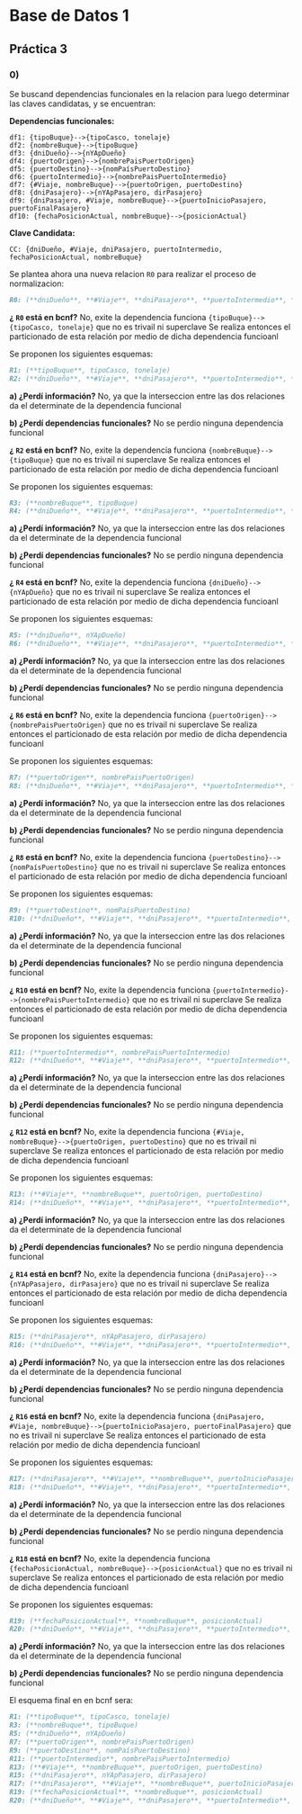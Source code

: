 # Base de Datos 1
## Práctica 3
### 0)

Se buscand dependencias funcionales en la relacion para luego determinar las claves candidatas, y se encuentran:

**Dependencias funcionales:**
```
df1: {tipoBuque}-->{tipoCasco, tonelaje}
df2: {nombreBuque}-->{tipoBuque}
df3: {dniDueño}-->{nYApDueño}
df4: {puertoOrigen}-->{nombrePaisPuertoOrigen}
df5: {puertoDestino}-->{nomPaísPuertoDestino}
df6: {puertoIntermedio}-->{nombrePaisPuertoIntermedio}
df7: {#Viaje, nombreBuque}-->{puertoOrigen, puertoDestino}
df8: {dniPasajero}-->{nYApPasajero, dirPasajero}
df9: {dniPasajero, #Viaje, nombreBuque}-->{puertoInicioPasajero, puertoFinalPasajero}
df10: {fechaPosicionActual, nombreBuque}-->{posicionActual}
```
**Clave Candidata:**
```
CC: {dniDueño, #Viaje, dniPasajero, puertoIntermedio, fechaPosicionActual, nombreBuque}
```

Se plantea ahora una nueva relacion  `R0`  para realizar el proceso de normalizacion:

```markdown
R0: (**dniDueño**, **#Viaje**, **dniPasajero**, **puertoIntermedio**, **fechaPosicionActual**, **nombreBuque**, nombrePaisPuertoOrigen, puertoInicioPasajero, dirPasajero, posicionActual, puertoFinalPasajero, nombrePaisPuertoIntermedio, puertoDestino, nomPaísPuertoDestino, tonelaje, tipoBuque, puertoOrigen, nYApPasajero, nYApDueño, tipoCasco)
```

**¿ `R0`  está en bcnf?**
No, exite la dependencia funciona `{tipoBuque}-->{tipoCasco, tonelaje}` que no es trivail ni superclave
Se realiza entonces el particionado de esta relación por medio de dicha dependencia funcioanl

Se proponen los siguientes esquemas:


```markdown
R1: (**tipoBuque**, tipoCasco, tonelaje)
R2: (**dniDueño**, **#Viaje**, **dniPasajero**, **puertoIntermedio**, **fechaPosicionActual**, **nombreBuque**, nombrePaisPuertoOrigen, puertoFinalPasajero, dirPasajero, posicionActual, puertoInicioPasajero, nombrePaisPuertoIntermedio, puertoDestino, nomPaísPuertoDestino, tipoBuque, puertoOrigen, nYApPasajero, nYApDueño)
```


**a) ¿Perdí información?**
No, ya que la interseccion entre las dos relaciones da el determinate de la dependencia funcional

**b) ¿Perdí dependencias funcionales?**
No se perdio ninguna dependencia funcional


**¿ `R2`  está en bcnf?**
No, exite la dependencia funciona `{nombreBuque}-->{tipoBuque}` que no es trivail ni superclave
Se realiza entonces el particionado de esta relación por medio de dicha dependencia funcioanl

Se proponen los siguientes esquemas:


```markdown
R3: (**nombreBuque**, tipoBuque)
R4: (**dniDueño**, **#Viaje**, **dniPasajero**, **puertoIntermedio**, **fechaPosicionActual**, **nombreBuque**, nombrePaisPuertoOrigen, puertoFinalPasajero, dirPasajero, posicionActual, puertoInicioPasajero, nombrePaisPuertoIntermedio, puertoDestino, nomPaísPuertoDestino, puertoOrigen, nYApPasajero, nYApDueño)
```


**a) ¿Perdí información?**
No, ya que la interseccion entre las dos relaciones da el determinate de la dependencia funcional

**b) ¿Perdí dependencias funcionales?**
No se perdio ninguna dependencia funcional


**¿ `R4`  está en bcnf?**
No, exite la dependencia funciona `{dniDueño}-->{nYApDueño}` que no es trivail ni superclave
Se realiza entonces el particionado de esta relación por medio de dicha dependencia funcioanl

Se proponen los siguientes esquemas:


```markdown
R5: (**dniDueño**, nYApDueño)
R6: (**dniDueño**, **#Viaje**, **dniPasajero**, **puertoIntermedio**, **fechaPosicionActual**, **nombreBuque**, nombrePaisPuertoOrigen, puertoFinalPasajero, dirPasajero, posicionActual, puertoInicioPasajero, nombrePaisPuertoIntermedio, puertoDestino, nomPaísPuertoDestino, puertoOrigen, nYApPasajero)
```


**a) ¿Perdí información?**
No, ya que la interseccion entre las dos relaciones da el determinate de la dependencia funcional

**b) ¿Perdí dependencias funcionales?**
No se perdio ninguna dependencia funcional


**¿ `R6`  está en bcnf?**
No, exite la dependencia funciona `{puertoOrigen}-->{nombrePaisPuertoOrigen}` que no es trivail ni superclave
Se realiza entonces el particionado de esta relación por medio de dicha dependencia funcioanl

Se proponen los siguientes esquemas:


```markdown
R7: (**puertoOrigen**, nombrePaisPuertoOrigen)
R8: (**dniDueño**, **#Viaje**, **dniPasajero**, **puertoIntermedio**, **fechaPosicionActual**, **nombreBuque**, puertoFinalPasajero, dirPasajero, posicionActual, puertoInicioPasajero, nombrePaisPuertoIntermedio, puertoDestino, nomPaísPuertoDestino, puertoOrigen, nYApPasajero)
```


**a) ¿Perdí información?**
No, ya que la interseccion entre las dos relaciones da el determinate de la dependencia funcional

**b) ¿Perdí dependencias funcionales?**
No se perdio ninguna dependencia funcional


**¿ `R8`  está en bcnf?**
No, exite la dependencia funciona `{puertoDestino}-->{nomPaísPuertoDestino}` que no es trivail ni superclave
Se realiza entonces el particionado de esta relación por medio de dicha dependencia funcioanl

Se proponen los siguientes esquemas:


```markdown
R9: (**puertoDestino**, nomPaísPuertoDestino)
R10: (**dniDueño**, **#Viaje**, **dniPasajero**, **puertoIntermedio**, **fechaPosicionActual**, **nombreBuque**, dirPasajero, puertoInicioPasajero, puertoFinalPasajero, posicionActual, nombrePaisPuertoIntermedio, puertoDestino, puertoOrigen, nYApPasajero)
```


**a) ¿Perdí información?**
No, ya que la interseccion entre las dos relaciones da el determinate de la dependencia funcional

**b) ¿Perdí dependencias funcionales?**
No se perdio ninguna dependencia funcional


**¿ `R10`  está en bcnf?**
No, exite la dependencia funciona `{puertoIntermedio}-->{nombrePaisPuertoIntermedio}` que no es trivail ni superclave
Se realiza entonces el particionado de esta relación por medio de dicha dependencia funcioanl

Se proponen los siguientes esquemas:


```markdown
R11: (**puertoIntermedio**, nombrePaisPuertoIntermedio)
R12: (**dniDueño**, **#Viaje**, **dniPasajero**, **puertoIntermedio**, **fechaPosicionActual**, **nombreBuque**, dirPasajero, puertoInicioPasajero, puertoFinalPasajero, posicionActual, puertoDestino, puertoOrigen, nYApPasajero)
```


**a) ¿Perdí información?**
No, ya que la interseccion entre las dos relaciones da el determinate de la dependencia funcional

**b) ¿Perdí dependencias funcionales?**
No se perdio ninguna dependencia funcional


**¿ `R12`  está en bcnf?**
No, exite la dependencia funciona `{#Viaje, nombreBuque}-->{puertoOrigen, puertoDestino}` que no es trivail ni superclave
Se realiza entonces el particionado de esta relación por medio de dicha dependencia funcioanl

Se proponen los siguientes esquemas:


```markdown
R13: (**#Viaje**, **nombreBuque**, puertoOrigen, puertoDestino)
R14: (**dniDueño**, **#Viaje**, **dniPasajero**, **puertoIntermedio**, **fechaPosicionActual**, **nombreBuque**, dirPasajero, puertoInicioPasajero, puertoFinalPasajero, posicionActual, nYApPasajero)
```


**a) ¿Perdí información?**
No, ya que la interseccion entre las dos relaciones da el determinate de la dependencia funcional

**b) ¿Perdí dependencias funcionales?**
No se perdio ninguna dependencia funcional


**¿ `R14`  está en bcnf?**
No, exite la dependencia funciona `{dniPasajero}-->{nYApPasajero, dirPasajero}` que no es trivail ni superclave
Se realiza entonces el particionado de esta relación por medio de dicha dependencia funcioanl

Se proponen los siguientes esquemas:


```markdown
R15: (**dniPasajero**, nYApPasajero, dirPasajero)
R16: (**dniDueño**, **#Viaje**, **dniPasajero**, **puertoIntermedio**, **fechaPosicionActual**, **nombreBuque**, puertoInicioPasajero, puertoFinalPasajero, posicionActual)
```


**a) ¿Perdí información?**
No, ya que la interseccion entre las dos relaciones da el determinate de la dependencia funcional

**b) ¿Perdí dependencias funcionales?**
No se perdio ninguna dependencia funcional


**¿ `R16`  está en bcnf?**
No, exite la dependencia funciona `{dniPasajero, #Viaje, nombreBuque}-->{puertoInicioPasajero, puertoFinalPasajero}` que no es trivail ni superclave
Se realiza entonces el particionado de esta relación por medio de dicha dependencia funcioanl

Se proponen los siguientes esquemas:


```markdown
R17: (**dniPasajero**, **#Viaje**, **nombreBuque**, puertoInicioPasajero, puertoFinalPasajero)
R18: (**dniDueño**, **#Viaje**, **dniPasajero**, **puertoIntermedio**, **fechaPosicionActual**, **nombreBuque**, posicionActual)
```


**a) ¿Perdí información?**
No, ya que la interseccion entre las dos relaciones da el determinate de la dependencia funcional

**b) ¿Perdí dependencias funcionales?**
No se perdio ninguna dependencia funcional


**¿ `R18`  está en bcnf?**
No, exite la dependencia funciona `{fechaPosicionActual, nombreBuque}-->{posicionActual}` que no es trivail ni superclave
Se realiza entonces el particionado de esta relación por medio de dicha dependencia funcioanl

Se proponen los siguientes esquemas:


```markdown
R19: (**fechaPosicionActual**, **nombreBuque**, posicionActual)
R20: (**dniDueño**, **#Viaje**, **dniPasajero**, **puertoIntermedio**, **fechaPosicionActual**, **nombreBuque**)
```


**a) ¿Perdí información?**
No, ya que la interseccion entre las dos relaciones da el determinate de la dependencia funcional

**b) ¿Perdí dependencias funcionales?**
No se perdio ninguna dependencia funcional


El esquema final en en bcnf sera:


```markdown
R1: (**tipoBuque**, tipoCasco, tonelaje)
R3: (**nombreBuque**, tipoBuque)
R5: (**dniDueño**, nYApDueño)
R7: (**puertoOrigen**, nombrePaisPuertoOrigen)
R9: (**puertoDestino**, nomPaísPuertoDestino)
R11: (**puertoIntermedio**, nombrePaisPuertoIntermedio)
R13: (**#Viaje**, **nombreBuque**, puertoOrigen, puertoDestino)
R15: (**dniPasajero**, nYApPasajero, dirPasajero)
R17: (**dniPasajero**, **#Viaje**, **nombreBuque**, puertoInicioPasajero, puertoFinalPasajero)
R19: (**fechaPosicionActual**, **nombreBuque**, posicionActual)
R20: (**dniDueño**, **#Viaje**, **dniPasajero**, **puertoIntermedio**, **fechaPosicionActual**, **nombreBuque**)
```

